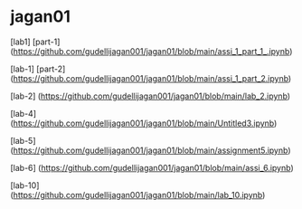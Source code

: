 # jagan01

[lab1] [part-1] (https://github.com/gudellijagan001/jagan01/blob/main/assi_1_part_1_.ipynb)

[lab-1] [part-2] (https://github.com/gudellijagan001/jagan01/blob/main/assi_1_part_2.ipynb)

[lab-2] (https://github.com/gudellijagan001/jagan01/blob/main/lab_2.ipynb)

[lab-4] (https://github.com/gudellijagan001/jagan01/blob/main/Untitled3.ipynb)

[lab-5] (https://github.com/gudellijagan001/jagan01/blob/main/assignment5.ipynb)

[lab-6] (https://github.com/gudellijagan001/jagan01/blob/main/assi_6.ipynb)

[lab-10] (https://github.com/gudellijagan001/jagan01/blob/main/lab_10.ipynb)
